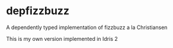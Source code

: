 # depfizzbuzz
A dependently typed implementation of fizzbuzz a la Christiansen

This is my own version implemented in Idris 2
